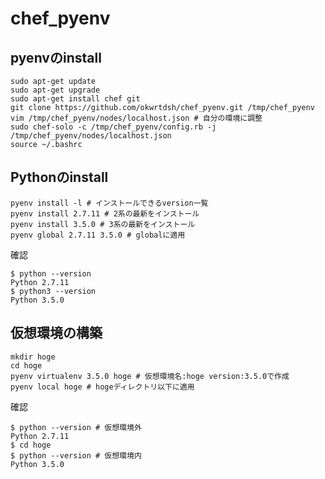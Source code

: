 # chef_pyenv

## pyenvのinstall
```shell
sudo apt-get update
sudo apt-get upgrade
sudo apt-get install chef git
git clone https://github.com/okwrtdsh/chef_pyenv.git /tmp/chef_pyenv
vim /tmp/chef_pyenv/nodes/localhost.json # 自分の環境に調整
sudo chef-solo -c /tmp/chef_pyenv/config.rb -j /tmp/chef_pyenv/nodes/localhost.json
source ~/.bashrc
```

## Pythonのinstall
```shell
pyenv install -l # インストールできるversion一覧
pyenv install 2.7.11 # 2系の最新をインストール
pyenv install 3.5.0 # 3系の最新をインストール
pyenv global 2.7.11 3.5.0 # globalに適用
```
確認
```shell
$ python --version
Python 2.7.11
$ python3 --version
Python 3.5.0
```
## 仮想環境の構築
```shell
mkdir hoge
cd hoge
pyenv virtualenv 3.5.0 hoge # 仮想環境名:hoge version:3.5.0で作成
pyenv local hoge # hogeディレクトリ以下に適用
```
確認
```shell
$ python --version # 仮想環境外
Python 2.7.11
$ cd hoge
$ python --version # 仮想環境内
Python 3.5.0
```
